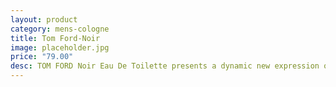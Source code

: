 ```yaml
---
layout: product
category: mens-cologne
title: Tom Ford-Noir
image: placeholder.jpg
price: "79.00"
desc: TOM FORD Noir Eau De Toilette presents a dynamic new expression of Noir as pure citrus oils and herbal notes come to the forefront, brightened and heightened in their impact. 
---
```


